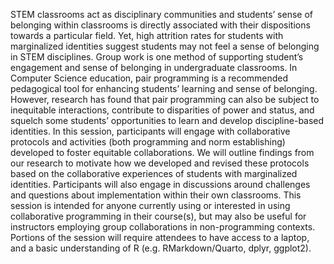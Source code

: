 

STEM classrooms act as disciplinary communities and students’ sense of belonging within classrooms is directly associated with their dispositions towards a particular field. Yet, high attrition rates for students with marginalized identities suggest students may not feel a sense of belonging in STEM disciplines. Group work is one method of supporting student’s engagement and sense of belonging in undergraduate classrooms. In Computer Science education, pair programming is a recommended pedagogical tool for enhancing students’ learning and sense of belonging. However, research has found that pair programming can also be subject to inequitable interactions, contribute to disparities of power and status, and squelch some students’ opportunities to learn and develop discipline-based identities. In this session, participants will engage with collaborative protocols and activities (both programming and norm establishing) developed to foster equitable collaborations. We will outline findings from our research to motivate how we developed and revised these protocols based on the collaborative experiences of students with marginalized identities. Participants will also engage in discussions around challenges and questions about implementation within their own classrooms. This session is intended for anyone currently using or interested in using collaborative programming in their course(s), but may also be useful for instructors employing group collaborations in non-programming contexts. Portions of the session will require attendees to have access to a laptop, and a basic understanding of R (e.g. RMarkdown/Quarto, dplyr, ggplot2).
